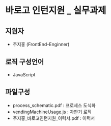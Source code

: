 # 바로고 인턴지원 _ 실무과제 


## **지원자**
  - 주지홍 (FrontEnd-Enginner)

## **로직 구성언어**
  - JavaScript
  
## **파일구성**
  - process_schematic.pdf : 프로세스 도식화
  - vendingMachineUsage.js : 자판기 로직
  - 주지홍_바로고인턴지원_이력서.pdf : 이력서
